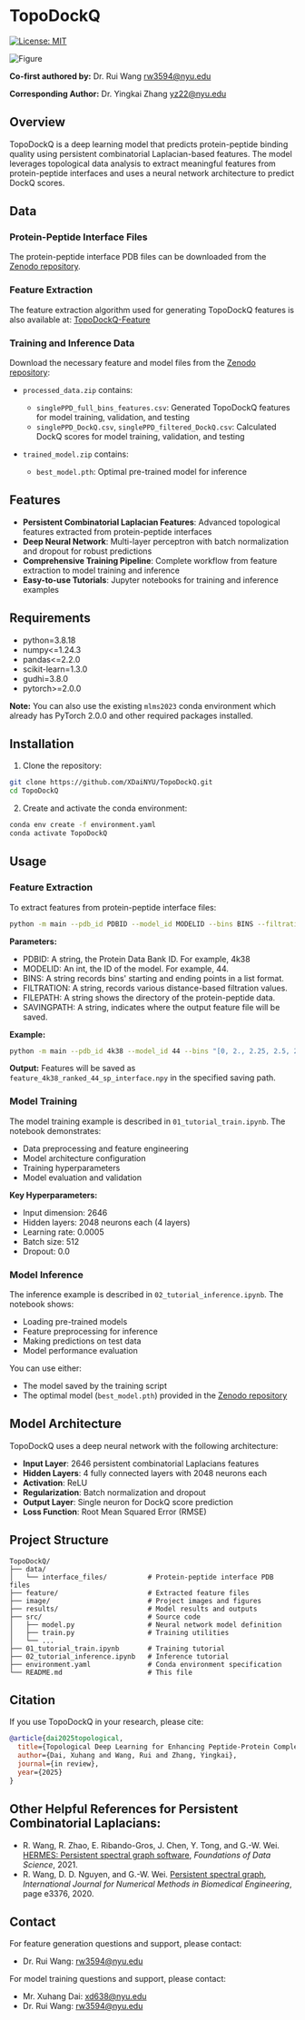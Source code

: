 # TopoDockQ

[![License: MIT](https://img.shields.io/badge/License-MIT-yellow.svg)](https://opensource.org/licenses/MIT)

![Figure](./image/combine_all.jpg)

**Co-first authored by:** Dr. Rui Wang <rw3594@nyu.edu>

**Corresponding Author:** Dr. Yingkai Zhang <yz22@nyu.edu>

## Overview

TopoDockQ is a deep learning model that predicts protein-peptide binding quality using persistent combinatorial Laplacian-based features. The model leverages topological data analysis to extract meaningful features from protein-peptide interfaces and uses a neural network architecture to predict DockQ scores.

## Data

### Protein-Peptide Interface Files
The protein-peptide interface PDB files can be downloaded from the [Zenodo repository](https://zenodo.org/record/15469415).

### Feature Extraction
The feature extraction algorithm used for generating TopoDockQ features is also available at: [TopoDockQ-Feature](https://github.com/wangru25/TopoDockQ-Feature)

### Training and Inference Data
Download the necessary feature and model files from the [Zenodo repository](https://zenodo.org/record/15469415):

- `processed_data.zip` contains:
  - `singlePPD_full_bins_features.csv`: Generated TopoDockQ features for model training, validation, and testing
  - `singlePPD_DockQ.csv`, `singlePPD_filtered_DockQ.csv`: Calculated DockQ scores for model training, validation, and testing

- `trained_model.zip` contains:
  - `best_model.pth`: Optimal pre-trained model for inference

## Features

- **Persistent Combinatorial Laplacian Features**: Advanced topological features extracted from protein-peptide interfaces
- **Deep Neural Network**: Multi-layer perceptron with batch normalization and dropout for robust predictions
- **Comprehensive Training Pipeline**: Complete workflow from feature extraction to model training and inference
- **Easy-to-use Tutorials**: Jupyter notebooks for training and inference examples

## Requirements

- python=3.8.18
- numpy<=1.24.3
- pandas<=2.2.0
- scikit-learn=1.3.0
- gudhi=3.8.0
- pytorch>=2.0.0

**Note:** You can also use the existing `mlms2023` conda environment which already has PyTorch 2.0.0 and other required packages installed.

## Installation

1. Clone the repository:
```bash
git clone https://github.com/XDaiNYU/TopoDockQ.git
cd TopoDockQ
```

2. Create and activate the conda environment:
```bash
conda env create -f environment.yaml
conda activate TopoDockQ
```

## Usage

### Feature Extraction

To extract features from protein-peptide interface files:

```bash
python -m main --pdb_id PDBID --model_id MODELID --bins BINS --filtration FILTRATION --file_path FILEPATH --saving_path SAVINGPATH
```

**Parameters:**

- PDBID: A string, the Protein Data Bank ID. For example, 4k38
- MODELID: An int, the ID of the model. For example, 44.
- BINS: A string records bins' starting and ending points in a list format.
- FILTRATION: A string, records various distance-based filtration values. 
- FILEPATH: A string shows the directory of the protein-peptide data.
- SAVINGPATH: A string, indicates where the output feature file will be saved. 

**Example:**
```bash
python -m main --pdb_id 4k38 --model_id 44 --bins "[0, 2., 2.25, 2.5, 2.75, 3., 3.25, 3.5, 3.75, 4., 4.25, 4.5, 4.75, 5.]" --filtration "[0, 2., 2.25, 2.5, 2.75, 3., 3.25, 3.5, 3.75, 4., 4.25, 4.5, 4.75, 5.]" --file_path ./data/interface_files --saving_path ./feature
```

**Output:** Features will be saved as `feature_4k38_ranked_44_sp_interface.npy` in the specified saving path.

### Model Training

The model training example is described in `01_tutorial_train.ipynb`. The notebook demonstrates:

- Data preprocessing and feature engineering
- Model architecture configuration
- Training hyperparameters
- Model evaluation and validation

**Key Hyperparameters:**
- Input dimension: 2646
- Hidden layers: 2048 neurons each (4 layers)
- Learning rate: 0.0005
- Batch size: 512
- Dropout: 0.0

### Model Inference

The inference example is described in `02_tutorial_inference.ipynb`. The notebook shows:

- Loading pre-trained models
- Feature preprocessing for inference
- Making predictions on test data
- Model performance evaluation

You can use either:
- The model saved by the training script
- The optimal model (`best_model.pth`) provided in the [Zenodo repository](https://zenodo.org/record/15469415)

## Model Architecture

TopoDockQ uses a deep neural network with the following architecture:

- **Input Layer**: 2646 persistent combinatorial Laplacians features
- **Hidden Layers**: 4 fully connected layers with 2048 neurons each
- **Activation**: ReLU
- **Regularization**: Batch normalization and dropout
- **Output Layer**: Single neuron for DockQ score prediction
- **Loss Function**: Root Mean Squared Error (RMSE)

## Project Structure

```
TopoDockQ/
├── data/
│   └── interface_files/          # Protein-peptide interface PDB files
├── feature/                      # Extracted feature files
├── image/                        # Project images and figures
├── results/                      # Model results and outputs
├── src/                          # Source code
│   ├── model.py                  # Neural network model definition
│   ├── train.py                  # Training utilities
│   └── ...
├── 01_tutorial_train.ipynb       # Training tutorial
├── 02_tutorial_inference.ipynb   # Inference tutorial
├── environment.yaml              # Conda environment specification
└── README.md                     # This file
```

## Citation

If you use TopoDockQ in your research, please cite:

```bibtex
@article{dai2025topological,
  title={Topological Deep Learning for Enhancing Peptide-Protein Complex Prediction},
  author={Dai, Xuhang and Wang, Rui and Zhang, Yingkai},
  journal={in review},
  year={2025}
}
```

## Other Helpful References for Persistent Combinatorial Laplacians:

- R. Wang, R. Zhao, E. Ribando-Gros, J. Chen, Y. Tong, and G.-W. Wei. [HERMES: Persistent spectral graph software](https://www.aimsciences.org/article/doi/10.3934/fods.2021006), _Foundations of Data Science_, 2021.
- R. Wang, D. D. Nguyen, and G.-W. Wei. [Persistent spectral graph](https://users.math.msu.edu/users/weig/paper/p243.pdf), _International Journal for Numerical Methods in Biomedical Engineering_, page e3376, 2020.


## Contact

For feature generation questions and support, please contact:
- Dr. Rui Wang: <rw3594@nyu.edu>

For model training questions and support, please contact:
- Mr. Xuhang Dai: <xd638@nyu.edu>
- Dr. Rui Wang: <rw3594@nyu.edu>
